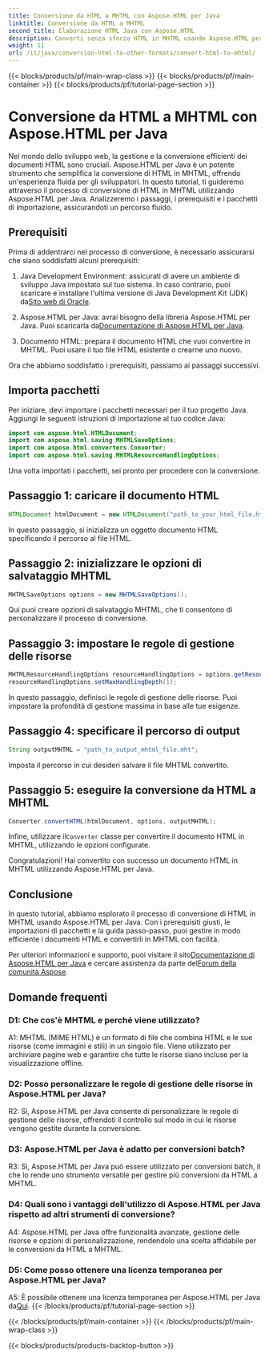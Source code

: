```yaml
---
title: Conversione da HTML a MHTML con Aspose.HTML per Java
linktitle: Conversione da HTML a MHTML
second_title: Elaborazione HTML Java con Aspose.HTML
description: Converti senza sforzo HTML in MHTML usando Aspose.HTML per Java. Segui la nostra guida passo dopo passo per una conversione efficiente da HTML a MHTML.
weight: 11
url: /it/java/conversion-html-to-other-formats/convert-html-to-mhtml/
---
```


{{< blocks/products/pf/main-wrap-class >}}
{{< blocks/products/pf/main-container >}}
{{< blocks/products/pf/tutorial-page-section >}}

# Conversione da HTML a MHTML con Aspose.HTML per Java

Nel mondo dello sviluppo web, la gestione e la conversione efficienti dei documenti HTML sono cruciali. Aspose.HTML per Java è un potente strumento che semplifica la conversione di HTML in MHTML, offrendo un'esperienza fluida per gli sviluppatori. In questo tutorial, ti guideremo attraverso il processo di conversione di HTML in MHTML utilizzando Aspose.HTML per Java. Analizzeremo i passaggi, i prerequisiti e i pacchetti di importazione, assicurandoti un percorso fluido.

## Prerequisiti

Prima di addentrarci nel processo di conversione, è necessario assicurarsi che siano soddisfatti alcuni prerequisiti:

1. Java Development Environment: assicurati di avere un ambiente di sviluppo Java impostato sul tuo sistema. In caso contrario, puoi scaricare e installare l'ultima versione di Java Development Kit (JDK) da[Sito web di Oracle](https://www.oracle.com/java/technologies/javase-downloads.html).

2.  Aspose.HTML per Java: avrai bisogno della libreria Aspose.HTML per Java. Puoi scaricarla da[Documentazione di Aspose.HTML per Java](https://reference.aspose.com/html/java/).

3. Documento HTML: prepara il documento HTML che vuoi convertire in MHTML. Puoi usare il tuo file HTML esistente o crearne uno nuovo.

Ora che abbiamo soddisfatto i prerequisiti, passiamo ai passaggi successivi.

## Importa pacchetti

Per iniziare, devi importare i pacchetti necessari per il tuo progetto Java. Aggiungi le seguenti istruzioni di importazione al tuo codice Java:

```java
import com.aspose.html.HTMLDocument;
import com.aspose.html.saving.MHTMLSaveOptions;
import com.aspose.html.converters.Converter;
import com.aspose.html.saving.MHTMLResourceHandlingOptions;
```

Una volta importati i pacchetti, sei pronto per procedere con la conversione.

## Passaggio 1: caricare il documento HTML

```java
HTMLDocument htmlDocument = new HTMLDocument("path_to_your_html_file.html");
```

In questo passaggio, si inizializza un oggetto documento HTML specificando il percorso al file HTML.

## Passaggio 2: inizializzare le opzioni di salvataggio MHTML

```java
MHTMLSaveOptions options = new MHTMLSaveOptions();
```

Qui puoi creare opzioni di salvataggio MHTML, che ti consentono di personalizzare il processo di conversione.

## Passaggio 3: impostare le regole di gestione delle risorse

```java
MHTMLResourceHandlingOptions resourceHandlingOptions = options.getResourceHandlingOptions();
resourceHandlingOptions.setMaxHandlingDepth(1);
```

In questo passaggio, definisci le regole di gestione delle risorse. Puoi impostare la profondità di gestione massima in base alle tue esigenze.

## Passaggio 4: specificare il percorso di output

```java
String outputMHTML = "path_to_output_mhtml_file.mht";
```

Imposta il percorso in cui desideri salvare il file MHTML convertito.

## Passaggio 5: eseguire la conversione da HTML a MHTML

```java
Converter.convertHTML(htmlDocument, options, outputMHTML);
```

 Infine, utilizzare il`Converter` classe per convertire il documento HTML in MHTML, utilizzando le opzioni configurate.

Congratulazioni! Hai convertito con successo un documento HTML in MHTML utilizzando Aspose.HTML per Java.

## Conclusione

In questo tutorial, abbiamo esplorato il processo di conversione di HTML in MHTML usando Aspose.HTML per Java. Con i prerequisiti giusti, le importazioni di pacchetti e la guida passo-passo, puoi gestire in modo efficiente i documenti HTML e convertirli in MHTML con facilità.

 Per ulteriori informazioni e supporto, puoi visitare il sito[Documentazione di Aspose.HTML per Java](https://reference.aspose.com/html/java/) e cercare assistenza da parte del[Forum della comunità Aspose](https://forum.aspose.com/).

## Domande frequenti

### D1: Che cos'è MHTML e perché viene utilizzato?

A1: MHTML (MIME HTML) è un formato di file che combina HTML e le sue risorse (come immagini e stili) in un singolo file. Viene utilizzato per archiviare pagine web e garantire che tutte le risorse siano incluse per la visualizzazione offline.

### D2: Posso personalizzare le regole di gestione delle risorse in Aspose.HTML per Java?

R2: Sì, Aspose.HTML per Java consente di personalizzare le regole di gestione delle risorse, offrendoti il controllo sul modo in cui le risorse vengono gestite durante la conversione.

### D3: Aspose.HTML per Java è adatto per conversioni batch?

R3: Sì, Aspose.HTML per Java può essere utilizzato per conversioni batch, il che lo rende uno strumento versatile per gestire più conversioni da HTML a MHTML.

### D4: Quali sono i vantaggi dell'utilizzo di Aspose.HTML per Java rispetto ad altri strumenti di conversione?

A4: Aspose.HTML per Java offre funzionalità avanzate, gestione delle risorse e opzioni di personalizzazione, rendendolo una scelta affidabile per le conversioni da HTML a MHTML.

### D5: Come posso ottenere una licenza temporanea per Aspose.HTML per Java?

A5: È possibile ottenere una licenza temporanea per Aspose.HTML per Java da[Qui](https://purchase.aspose.com/temporary-license/).
{{< /blocks/products/pf/tutorial-page-section >}}

{{< /blocks/products/pf/main-container >}}
{{< /blocks/products/pf/main-wrap-class >}}

{{< blocks/products/products-backtop-button >}}
